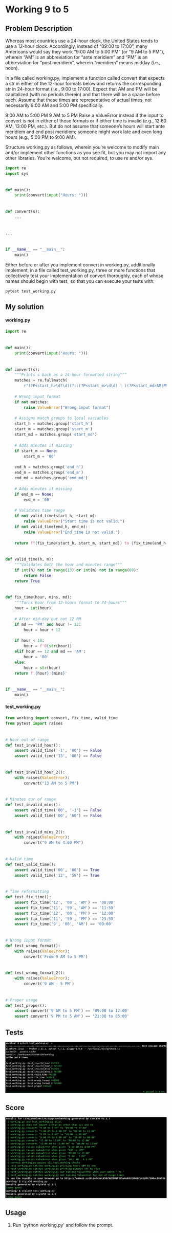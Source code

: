 # Working 9 to 5

## Problem Description

Whereas most countries use a 24-hour clock, the United States tends to use a 12-hour clock. Accordingly, instead of “09:00 to 17:00”, many Americans would say they work “9:00 AM to 5:00 PM” (or “9 AM to 5 PM”), wherein “AM” is an abbreviation for “ante meridiem” and “PM” is an abbreviation for “post meridiem”, wherein “meridiem” means midday (i.e., noon).

In a file called working.py, implement a function called convert that expects a str in either of the 12-hour formats below and returns the corresponding str in 24-hour format (i.e., 9:00 to 17:00). Expect that AM and PM will be capitalized (with no periods therein) and that there will be a space before each. Assume that these times are representative of actual times, not necessarily 9:00 AM and 5:00 PM specifically.

9:00 AM to 5:00 PM
9 AM to 5 PM
Raise a ValueError instead if the input to convert is not in either of those formats or if either time is invalid (e.g., 12:60 AM, 13:00 PM, etc.). But do not assume that someone’s hours will start ante meridiem and end post meridiem; someone might work late and even long hours (e.g., 5:00 PM to 9:00 AM).

Structure working.py as follows, wherein you’re welcome to modify main and/or implement other functions as you see fit, but you may not import any other libraries. You’re welcome, but not required, to use re and/or sys.

```python
import re
import sys


def main():
    print(convert(input("Hours: ")))


def convert(s):
    ...


...


if __name__ == "__main__":
    main()
```

Either before or after you implement convert in working.py, additionally implement, in a file called test_working.py, three or more functions that collectively test your implementation of convert thoroughly, each of whose names should begin with test_ so that you can execute your tests with:

```
pytest test_working.py
```

## My solution

#### working.py

```python
import re


def main():
    print(convert(input("Hours: ")))


def convert(s):
    """Prints s back as a 24-hour formatted string"""
    matches = re.fullmatch(
        r"(?P<start_h>\d?\d)(?::(?P<start_m>\d\d) | )(?P<start_md>AM|PM) to (?P<end_h>\d?\d)(?::(?P<end_m>\d\d) | )(?P<end_md>AM|PM)", s)

    # Wrong input format
    if not matches:
        raise ValueError("Wrong input format")

    # Assigns match groups to local variables
    start_h = matches.group('start_h')
    start_m = matches.group('start_m')
    start_md = matches.group('start_md')

    # Adds minutes if missing
    if start_m == None:
        start_m = '00'

    end_h = matches.group('end_h')
    end_m = matches.group('end_m')
    end_md = matches.group('end_md')

    # Adds minutes if missing
    if end_m == None:
        end_m = '00'

    # Validates time range
    if not valid_time(start_h, start_m):
        raise ValueError("Start time is not valid.")
    if not valid_time(end_h, end_m):
        raise ValueError("End time is not valid.")

    return f"{fix_time(start_h, start_m, start_md)} to {fix_time(end_h, end_m, end_md)}"


def valid_time(h, m):
    """Validates both the hour and minutes range"""
    if int(h) not in range(13) or int(m) not in range(60):
        return False
    return True


def fix_time(hour, mins, md):
    """Turns hour from 12-hours format to 24-hours"""
    hour = int(hour)

    # After mid-day but not 12 PM
    if md == 'PM' and hour != 12:
        hour = hour + 12

    if hour < 10:
        hour = f'0{str(hour)}'
    elif hour == 12 and md == 'AM':
        hour = '00'
    else:
        hour = str(hour)
    return f'{hour}:{mins}'


if __name__ == "__main__":
    main()
```

#### test_working.py

```python
from working import convert, fix_time, valid_time
from pytest import raises


# Hour out of range
def test_invalid_hour():
    assert valid_time('-1', '00') == False
    assert valid_time('13', '00') == False


def test_invalid_hour_2():
    with raises(ValueError):
        convert("13 AM to 5 PM")


# Minutes our of range
def test_invalid_mins():
    assert valid_time('00', '-1') == False
    assert valid_time('00', '60') == False


def test_invalid_mins_2():
    with raises(ValueError):
        convert("9 AM to 4:60 PM")


# Valid time
def test_valid_time():
    assert valid_time('00', '00') == True
    assert valid_time('12', '59') == True


# Time reformatting
def test_fix_time():
    assert fix_time('12', '00', 'AM') == '00:00'
    assert fix_time('11', '59', 'AM') == '11:59'
    assert fix_time('12', '00', 'PM') == '12:00'
    assert fix_time('11', '59', 'PM') == '23:59'
    assert fix_time('9', '00', 'AM') == '09:00'


# Wrong input format
def test_wrong_format():
    with raises(ValueError):
        convert('From 9 AM to 5 PM')


def test_wrong_format_2():
    with raises(ValueError):
        convert('9 AM - 5 PM')


# Proper usage
def test_proper():
    assert convert('9 AM to 5 PM') == '09:00 to 17:00'
    assert convert('9 PM to 5 AM') == '21:00 to 05:00'
```

## Tests

![All passed](./resources/tests.png)

## Score

![All good](./resources/score.png)

## Usage

1. Run 'python working.py' and follow the prompt.
